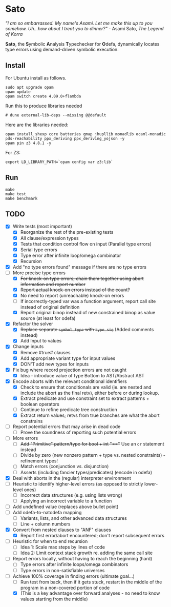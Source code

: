 Sato
=====

_"I am so embarrassed. My name's Asami. Let me make this up to you somehow. Uh...how about I treat you to dinner?"_ - Asami Sato, _The Legend of Korra_

**Sato**, the **S**ymbolic **A**nalysis **T**ypechecker for **O**defa, dynamically locates type errors using demand-driven symbolic execution.

Install
-------

For Ubuntu install as follows.

```
sudo apt upgrade opam
opam update
opam switch create 4.09.0+flambda
```


Run this to produce libraries needed
```
# dune external-lib-deps --missing @@default
```

Here are the libraries needed:
```
opam install shexp core batteries gmap jhupllib monadlib ocaml-monadic pds-reachability ppx_deriving ppx_deriving_yojson -y
opam pin z3 4.8.1 -y
```

For Z3:
```
export LD_LIBRARY_PATH=`opam config var z3:lib`
```

Run
---

```
make
make test
make benchmark
```

TODO
---
- [x] Write tests (most important)
  - [x] Reorganize the rest of the pre-existing tests
  - [x] All clause/expression types
  - [x] Tests that condition control flow on input (Parallel type errors)
  - [x] Serial type errors
  - [x] Type error after infinite loop/omega combinator
  - [x] Recursion
- [x] Add "no type errors found" message if there are no type errors
- [ ] More precise type errors
  - [x] ~~For knock-on type errors, chain them together using abort information and report number~~
  - [x] ~~Report actual knock-on errors instead of the count?~~
  - [x] No need to report (unreachable) knock-on errors
  - [ ] If incorrectly-typed var was a function argument, report call site instead of original definition
  - [x] Report original binop instead of new constrained binop as value source (at least for odefa)
- [x] Refactor the solver
  - [x] ~~Replace separate `symbol_type` with `type_sig`~~ (Added comments instead)
  - [x] Add Input to values
- [x] Change inputs
  - [x] Remove #true# clauses
  - [x] Add appropriate variant type for input values
  - [x] DON'T add new types for inputs
- [x] Fix bug where record projection errors are not caught
  - [x] Idea - introduce value of type Bottom to AST/Abstract AST
- [x] Encode aborts with the relevant conditional identifiers
  - [x] Check to ensure that conditionals are valid (ie. are nested and include the abort as the final retv), either before or during lookup.
  - [x] Extract predicate and use constraint set to extract patterns + boolean operators
  - [ ] Continue to refine predicate tree construction
  - [x] Extract return values; retvs from true branches are what the abort constrains
- [ ] Report potential errors that may arise in dead code
  - [ ] Prove the soundness of reporting such potential errors
- [ ] More errors
  - [ ] ~~Add "Primitive" pattern/type for bool + int "=="~~ Use an `or` statement instead
  - [ ] Divide by zero (new nonzero pattern + type vs. nested constraints) - refinement types!
  - [ ] Match errors (conjunction vs. disjunction)
  - [ ] Asserts (including fancier types/predicates) (encode in odefa)
- [x] Deal with aborts in the (regular) interpreter environment
- [ ] Heuristic to identify higher-level errors (as opposed to strictly lower-level ones)
  - [ ] Incorrect data structures (e.g. using lists wrong)
  - [ ] Applying an incorrect variable to a function
- [ ] Add undefined value (replaces above bullet point)
- [ ] Add odefa-to-natodefa mapping
  - [ ] Variants, lists, and other advanced data structures
  - [ ] Line + column numbers
- [x] Convert from nested clauses to "ANF" clauses
  - [x] Report first error/abort encountered; don't report subsequent errors
- [ ] Heuristic for when to end recursion
  - [ ] Idea 1: Scale max steps by lines of code
  - [ ] Idea 2: Limit context stack growth re. adding the same call site
- [ ] Report errors locally, without having to reach the beginning (hard)
  - [ ] Type errors after infinite loops/omega combinators
  - [ ] Type errors in non-satisfiable universes
- [ ] Achieve 100% coverage in finding errors (ultimate goal...)
  - [ ] Run test from back, then if it gets stuck, restart in the middle of the program in a non-covered portion of code
  - [x] \(This is a key advantage over forward analyses - no need to know values starting from the middle\)
